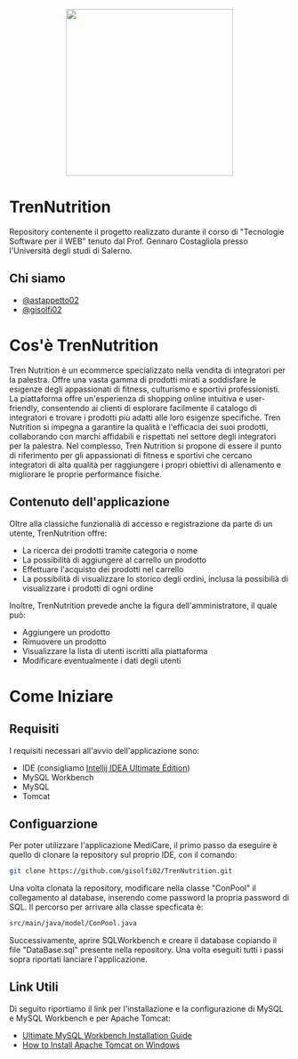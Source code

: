 <p align="center">
  <img src="https://github.com/gisolfi02/TrenNutrition/assets/114088374/1c3129de-5c3f-45db-9346-ec007004e4ed" style="width:300px">
</p>

# TrenNutrition
Repository contenente il progetto realizzato durante il corso di "Tecnologie Software per il WEB" tenuto dal Prof. Gennaro Costagliola presso l'Università degli studi di Salerno.
## Chi siamo
- [@astappetto02](https://github.com/Astappetto02)
- [@gisolfi02](https://github.com/gisolfi02)

# Cos'è TrenNutrition
Tren Nutrition è un ecommerce specializzato nella vendita di integratori per la palestra. Offre una vasta gamma di prodotti mirati a soddisfare le esigenze degli appassionati di fitness, culturismo e sportivi professionisti. La piattaforma offre un'esperienza di shopping online intuitiva e user-friendly, consentendo ai clienti di esplorare facilmente il catalogo di integratori e trovare i prodotti più adatti alle loro esigenze specifiche. Tren Nutrition si impegna a garantire la qualità e l'efficacia dei suoi prodotti, collaborando con marchi affidabili e rispettati nel settore degli integratori per la palestra. Nel complesso, Tren Nutrition si propone di essere il punto di riferimento per gli appassionati di fitness e sportivi che cercano integratori di alta qualità per raggiungere i propri obiettivi di allenamento e migliorare le proprie performance fisiche.

## Contenuto dell'applicazione
Oltre alla classiche funzionalià di accesso e registrazione da parte di un utente, TrenNutrition offre:
- La ricerca dei prodotti tramite categoria o nome
- La possibilità di aggiungere al carrello un prodotto
- Effettuare l'acquisto dei prodotti nel carrello
- La possibilità di visualizzare lo storico degli ordini, inclusa la possibilià di visualizzare i prodotti di ogni ordine

Inoltre, TrenNutrition prevede anche la figura dell'amministratore, il quale può:
- Aggiungere un prodotto
- Rimuovere un prodotto
- Visualizzare la lista di utenti iscritti alla piattaforma
- Modificare eventualmente i dati degli utenti

# Come Iniziare
## Requisiti
I requisiti necessari all'avvio dell'applicazione sono:
- IDE (consigliamo [Intellij IDEA Ultimate Edition](https://www.jetbrains.com/idea/))
- MySQL Workbench
- MySQL
- Tomcat

## Configuarzione
Per poter utilizzare l'applicazione MediCare, il primo passo da eseguire è quello di clonare la repository sul proprio IDE, con il comando:
```bash
git clone https://github.com/gisolfi02/TrenNutrition.git
```
Una volta clonata la repository, modificare nella classe "ConPool" il collegamento al database, inserendo come password la propria password di SQL. Il percorso per arrivare alla classe specficata è:
```bash
src/main/java/model/ConPool.java
```
Successivamente, aprire SQLWorkbench e creare il database copiando il file "DataBase.sql" presente nella repository. Una volta eseguiti tutti i passi sopra riportati lanciare l'applicazione.
## Link Utili
Di seguito riportiamo il link per l'installazione e la configurazione di MySQL e MySQL Workbench e per Apache Tomcat: 
- [Ultimate MySQL Workbench Installation Guide ](https://www.simplilearn.com/tutorials/mysql-tutorial/mysql-workbench-installation)
- [How to Install Apache Tomcat on Windows](https://phoenixnap.com/kb/install-tomcat-windows)
